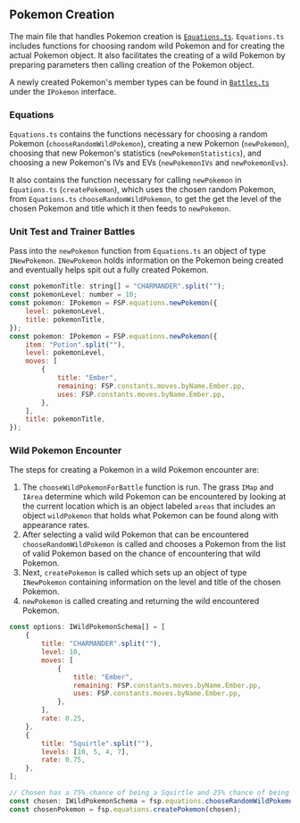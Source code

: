 ## Pokemon Creation

The main file that handles Pokemon creation is [`Equations.ts`](../src/sections/Equations.ts).
`Equations.ts` includes functions for choosing random wild Pokemon and for creating the actual Pokemon object.
It also facilitates the creating of a wild Pokemon by preparing parameters then calling creation of the Pokemon object.

A newly created Pokemon's member types can be found in [`Battles.ts`](../src/sections/Battles.ts) under the `IPokemon` interface.

### Equations

`Equations.ts` contains the functions necessary for choosing a random Pokemon (`chooseRandomWildPokemon`), creating a new Pokemon (`newPokemon`), choosing that new Pokemon's statistics (`newPokemonStatistics`), and choosing a new Pokemon's IVs and EVs (`newPokemonIVs` and `newPokemonEvs`).

It also contains the function necessary for calling `newPokemon` in `Equations.ts` (`createPokemon`), which uses the chosen random Pokemon, from `Equations.ts` `chooseRandomWildPokemon`, to get the get the level of the chosen Pokemon and title which it then feeds to `newPokemon`.

### Unit Test and Trainer Battles

Pass into the `newPokemon` function from `Equations.ts` an object of type `INewPokemon`.
`INewPokemon` holds information on the Pokemon being created and eventually helps spit out a fully created Pokemon.

```javascript
const pokemonTitle: string[] = "CHARMANDER".split("");
const pokemonLevel: number = 10;
const pokemon: IPokemon = FSP.equations.newPokemon({
    level: pokemonLevel,
    title: pokemonTitle,
});
const pokemon: IPokemon = FSP.equations.newPokemon({
    item: "Potion".split(""),
    level: pokemonLevel,
    moves: [
        {
            title: "Ember",
            remaining: FSP.constants.moves.byName.Ember.pp,
            uses: FSP.constants.moves.byName.Ember.pp,
        },
    ],
    title: pokemonTitle,
});
```

### Wild Pokemon Encounter

The steps for creating a Pokemon in a wild Pokemon encounter are:

1. The `chooseWildPokemonForBattle` function is run.
   The grass `IMap` and `IArea` determine which wild Pokemon can be encountered by looking at the current location which is an object labeled `areas` that includes an object `wildPokemon` that holds what Pokemon can be found along with appearance rates.
2. After selecting a valid wild Pokemon that can be encountered `chooseRandomWildPokemon` is called and chooses a Pokemon from the list of valid Pokemon based on the chance of encountering that wild Pokemon.
3. Next, `createPokemon` is called which sets up an object of type `INewPokemon` containing information on the level and title of the chosen Pokemon.
4. `newPokemon` is called creating and returning the wild encountered Pokemon.

```javascript
const options: IWildPokemonSchema[] = [
    {
        title: "CHARMANDER".split(""),
        level: 10,
        moves: [
            {
                title: "Ember",
                remaining: FSP.constants.moves.byName.Ember.pp,
                uses: FSP.constants.moves.byName.Ember.pp,
            },
        ],
        rate: 0.25,
    },
    {
        title: "Squirtle".split(""),
        levels: [10, 5, 4, 7],
        rate: 0.75,
    },
];

// Chosen has a 75% chance of being a Squirtle and 25% chance of being a Charmander.
const chosen: IWildPokemonSchema = fsp.equations.chooseRandomWildPokemon(options);
const chosenPokemon = fsp.equations.createPokemon(chosen);
```
